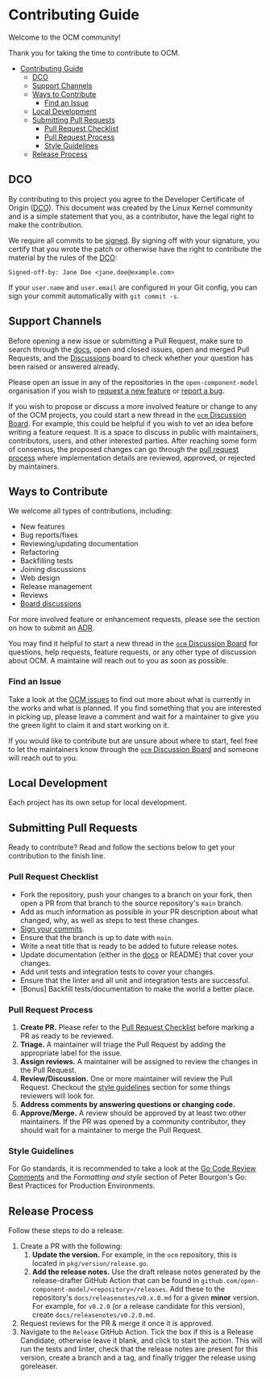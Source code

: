 # Contributing Guide

Welcome to the OCM community!

Thank you for taking the time to contribute to OCM.

- [Contributing Guide](#contributing-guide)
  - [DCO](#dco)
  - [Support Channels](#support-channels)
  - [Ways to Contribute](#ways-to-contribute)
    - [Find an Issue](#find-an-issue)
  - [Local Development](#local-development)
  - [Submitting Pull Requests](#submitting-pull-requests)
    - [Pull Request Checklist](#pull-request-checklist)
    - [Pull Request Process](#pull-request-process)
    - [Style Guidelines](#style-guidelines)
  - [Release Process](#release-process)

## DCO

By contributing to this project you agree to the Developer Certificate of Origin ([DCO](DCO)). This document was created by the Linux Kernel community and is a simple statement that you, as a contributor, have the legal right to make the contribution.

We require all commits to be [signed](https://docs.github.com/en/authentication/managing-commit-signature-verification/signing-commits). By signing off with your signature, you certify that you wrote the patch or otherwise have the right to contribute the material by the rules of the [DCO](DCO):

`Signed-off-by: Jane Doe <jane.doe@example.com>`

If your `user.name` and `user.email` are configured in your Git config, you can sign your commit automatically with `git commit -s`.

## Support Channels

Before opening a new issue or submitting a Pull Request, make sure to search through the [docs](https://github.com/open-component-model/ocm-spec), open and closed issues, open and merged Pull Requests, and the [Discussions](https://github.com/open-component-model/ocm/discussions) board to check whether your question has been raised or answered already.

Please open an issue in any of the repositories in the `open-component-model` organisation if you wish to [request a new feature](https://github.com/open-component-model/ocm/issues/new?assignees=&labels=kind%2Fenhancement&template=enhancement_request.md) or [report a bug](https://github.com/open-component-model/ocm/issues/new?assignees=&labels=kind%2Fbug&template=bug_report.md).

If you wish to propose or discuss a more involved feature or change to any of the OCM projects, you could start a new thread in the [`ocm` Discussion Board](https://github.com/open-component-model/ocm/discussions). For example, this could be helpful if you wish to vet an idea before writing a feature request. It is a space to discuss in public with maintainers, contributors, users, and other interested parties. After reaching some form of consensus, the proposed changes can go through the [pull request process](#submitting-pull-requests) where implementation details are reviewed, approved, or rejected by maintainers.

## Ways to Contribute

We welcome all types of contributions, including:
- New features
- Bug reports/fixes
- Reviewing/updating documentation
- Refactoring
- Backfilling tests
- Joining discussions
- Web design
- Release management
- Reviews
- [Board discussions](https://github.com/open-component-model/ocm/discussions)

For more involved feature or enhancement requests, please see the section on how to submit an [ADR](#adrs).

You may find it helpful to start a new thread in the [`ocm` Discussion Board](https://github.com/open-component-model/ocm/discussions) for questions, help requests, feature requests, or any other type of discussion about OCM. A maintaine will reach out to you as soon as possible.

### Find an Issue

Take a look at the [OCM issues](https://github.com/open-component-model/ocm/issues) to find out more about what is currently in the works and what is planned.
If you find something that you are interested in picking up, please leave a comment and wait for a maintainer to give you the green light to claim it and start working on it.

If you would like to contribute but are unsure about where to start, feel free to let the maintainers know through the [`ocm` Discussion Board](https://github.com/open-component-model/ocm/discussions) and someone will reach out to you.

## Local Development

Each project has its own setup for local development.

## Submitting Pull Requests

Ready to contribute? Read and follow the sections below to get your contribution to the finish line.

### Pull Request Checklist

- Fork the repository, push your changes to a branch on your fork, then open a PR from that branch to the source repository's `main` branch.
- Add as much information as possible in your PR description about what changed, why, as well as steps to test these changes.
- [Sign your commits](https://docs.github.com/en/authentication/managing-commit-signature-verification/signing-commits).
- Ensure that the branch is up to date with `main`.
- Write a neat title that is ready to be added to future release notes.
- Update documentation (either in the [docs](https://github.com/open-component-model/ocm-spec) or README) that cover your changes.
- Add unit tests and integration tests to cover your changes.
- Ensure that the linter and all unit and integration tests are successful.
- [Bonus] Backfill tests/documentation to make the world a better place.

### Pull Request Process
1. **Create PR.** Please refer to the [Pull Request Checklist](#pull-request-checklist) before marking a PR as ready to be reviewed.
2. **Triage.** A maintainer will triage the Pull Request by adding the appropriate label for the issue.
3. **Assign reviews.** A maintainer will be assigned to review the changes in the Pull Request.
4. **Review/Discussion.** One or more maintainer will review the Pull Request. Checkout the [style guidelines](#styyle-guidelines) section for some things reviewers will look for.
5. **Address comments by answering questions or changing code.**
6. **Approve/Merge.** A review should be approved by at least two other maintainers. If the PR was opened by a community contributor, they should wait for a maintainer to merge the Pull Request.

### Style Guidelines

For Go standards, it is recommended to take a look at the [Go Code Review Comments](https://github.com/golang/go/wiki/CodeReviewComments) and the _Formatting and style_ section of Peter Bourgon's Go: Best Practices for Production Environments.

## Release Process

Follow these steps to do a release:

1. Create a PR with the following:
   1. **Update the version.** For example, in the `ocm` repository, this is located in `pkg/version/release.go`.
   2. **Add the release notes.** Use the draft release notes generated by the release-drafter GitHub Action that can be found in `github.com/open-component-model/<repository>/releases`. Add these to the repository's `docs/releasenotes/v0.x.0.md` for a given **minor** version. For example, for `v0.2.0` (or a release candidate for this version), create `docs/releasenotes/v0.2.0.md`.
2. Request reviews for the PR & merge it once it is approved.
3. Navigate to the `Release` GitHub Action. Tick the box if this is a Release Candidate, otherwise leave it blank, and click to start the action. This will run the tests and linter, check that the release notes are present for this version, create a branch and a tag, and finally trigger the release using goreleaser.
